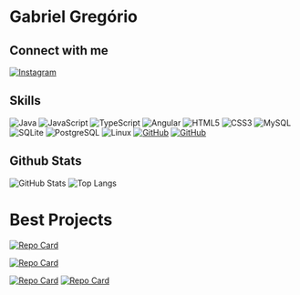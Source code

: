 # Gabriel Gregório

## Connect with me
[![Instagram](https://img.shields.io/badge/Instagram-000?style=for-the-badge&logo=instagram)](https://www.instagram.com/greg.gg87/)
## Skills
![Java](https://img.shields.io/badge/Java-000?style=for-the-badge&logo=java) 
![JavaScript](https://img.shields.io/badge/JavaScript-000?style=for-the-badge&logo=javascript) 
![TypeScript](https://img.shields.io/badge/TypeScript-000?style=for-the-badge&logo=typescript)
![Angular](https://img.shields.io/badge/Angular-000?style=for-the-badge&logo=angular&logoColor=C3002F)
![HTML5](https://img.shields.io/badge/HTML5-000?style=for-the-badge&logo=html5)
![CSS3](https://img.shields.io/badge/CSS3-000?style=for-the-badge&logo=css3&logoColor=264CE4)
![MySQL](https://img.shields.io/badge/MySQL-000?style=for-the-badge&logo=mysql&logoColor=005C84)
![SQLite](https://img.shields.io/badge/SQLite-000?style=for-the-badge&logo=sqlite&logoColor=07405E)
![PostgreSQL](https://img.shields.io/badge/PostgreSQL-000?style=for-the-badge&logo=postgresql)
![Linux](https://img.shields.io/badge/Linux-000?style=for-the-badge&logo=linux&logoColor=FCC624)
[![GitHub](https://img.shields.io/badge/Git-000?style=for-the-badge&logo=github&logoColor=white)](+https://github.com/ggreg1987)
[![GitHub](https://img.shields.io/badge/GitHbt-000?style=for-the-badge&logo=github&logoColor=white)](+https://github.com/ggreg1987)

## Github Stats
![GitHub Stats](https://github-readme-stats.vercel.app/api?username=ggreg1987&theme=transparent&bg_color=000&border_color=30A3DC&show_icons=true&icon_color=30A3DC&title_color=E94D5F&text_color=FFF)
![Top Langs](https://github-readme-stats-git-masterrstaa-rickstaa.vercel.app/api/top-langs/?username=ggreg1987&bg_color=000&border_color=30A3DC&title_color=E94D5F&text_color=FFF)

# Best Projects
[![Repo Card](https://github-readme-stats.vercel.app/api/pin/?username=ggreg1987&repo=pokedex&bg_color=000&border_color=30A3DC&show_icons=true&icon_color=30A3DC&title_color=E94D5F&text_color=FFF)](https://github.com/ggreg1987/pokedex)

[![Repo Card](https://github-readme-stats.vercel.app/api/pin/?username=ggreg1987&repo=playstation-store&bg_color=000&border_color=30A3DC&show_icons=true&icon_color=30A3DC&title_color=E94D5F&text_color=FFF)](https://github.com/ggreg1987/playstation-store) 

[![Repo Card](https://github-readme-stats.vercel.app/api/pin/?username=ggreg1987&repo=angular-blog&bg_color=000&border_color=30A3DC&show_icons=true&icon_color=30A3DC&title_color=E94D5F&text_color=FFF)](https://github.com/ggreg1987/angular-blog) 
[![Repo Card](https://github-readme-stats.vercel.app/api/pin/?username=ggreg1987&repo=design-pattern&bg_color=000&border_color=30A3DC&show_icons=true&icon_color=30A3DC&title_color=E94D5F&text_color=FFF)](https://github.com/ggreg1987/design-pattern) 